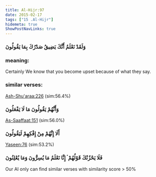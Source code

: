 ```yaml
---
title: Al-Hijr:97
date: 2015-02-17
tags: ["15 .Al-Hijr"]
hidemeta: true 
ShowPostNavLinks: true 
---
```

### وَلَقَدْ نَعْلَمُ أَنَّكَ يَضِيقُ صَدْرُكَ بِمَا يَقُولُونَ
### meaning: 
Certainly We know that you become upset because of what they say.
### similar verses: 

[Ash-Shu'araa:226](/26/226) (sim:56.4%)

### وَأَنَّهُمْ يَقُولُونَ مَا لَا يَفْعَلُونَ

[As-Saaffaat:151](/37/151) (sim:56.0%)

### أَلَا إِنَّهُمْ مِنْ إِفْكِهِمْ لَيَقُولُونَ

[Yaseen:76](/36/76) (sim:53.2%)

### فَلَا يَحْزُنْكَ قَوْلُهُمْ ۘ إِنَّا نَعْلَمُ مَا يُسِرُّونَ وَمَا يُعْلِنُونَ

Our AI only can find similar verses with similarity score > 50% 

